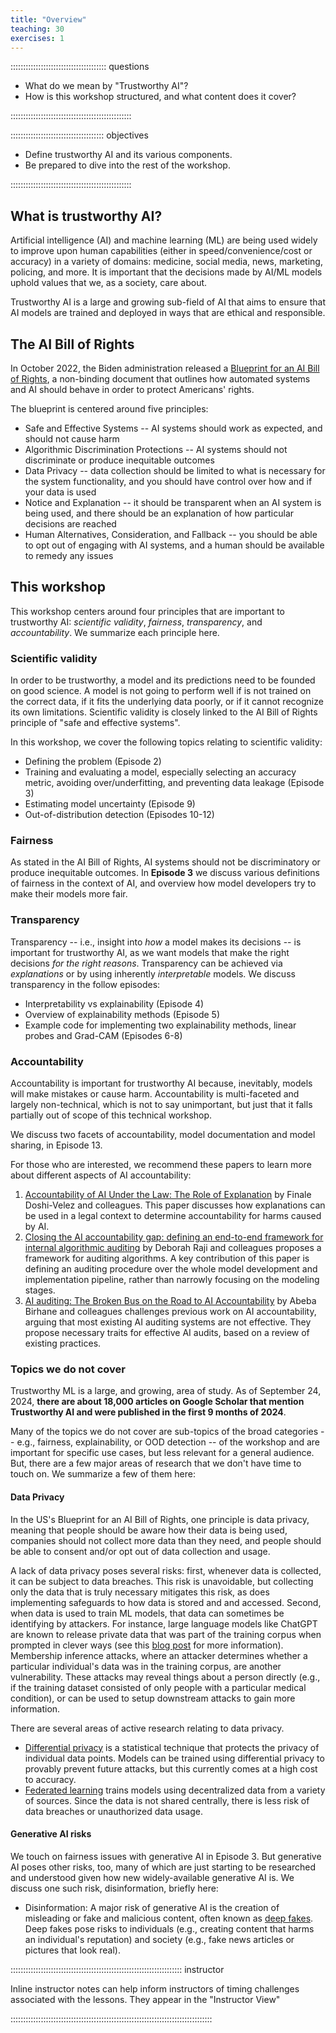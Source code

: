 ```yaml
---
title: "Overview"
teaching: 30
exercises: 1
---
```

 
:::::::::::::::::::::::::::::::::::::: questions 

- What do we mean by "Trustworthy AI"? 
- How is this workshop structured, and what content does it cover?

::::::::::::::::::::::::::::::::::::::::::::::::

::::::::::::::::::::::::::::::::::::: objectives

- Define trustworthy AI and its various components.
- Be prepared to dive into the rest of the workshop.

::::::::::::::::::::::::::::::::::::::::::::::::

## What is trustworthy AI? 

Artificial intelligence (AI) and machine learning (ML) are being used widely to improve upon human capabilities (either in speed/convenience/cost or accuracy) in a variety of domains: medicine, social media, news, marketing, policing, and more. 
It is important that the decisions made by AI/ML models uphold values that we, as a society, care about. 

Trustworthy AI is a large and growing sub-field of AI that aims to ensure that AI models are trained and deployed in ways that are ethical and responsible.

## The AI Bill of Rights
In October 2022, the Biden administration released a [Blueprint for an AI Bill of Rights](https://www.whitehouse.gov/ostp/ai-bill-of-rights/), a non-binding document that outlines how automated systems and AI should behave in order to protect Americans' rights.

The blueprint is centered around five principles:

*  Safe and Effective Systems -- AI systems should work as expected, and should not cause harm
*  Algorithmic Discrimination Protections -- AI systems should not discriminate or produce inequitable outcomes
*  Data Privacy -- data collection should be limited to what is necessary for the system functionality, and you should have control over how and if your data is used
*  Notice and Explanation -- it should be transparent when an AI system is being used, and there should be an explanation of how particular decisions are reached 
*  Human Alternatives, Consideration, and Fallback -- you should be able to opt out of engaging with AI systems, and a human should be available to remedy any issues



## This workshop

This workshop centers around four principles that are important to trustworthy AI: *scientific validity*, *fairness*, *transparency*, and *accountability*. We summarize each principle here.

### Scientific validity
In order to be trustworthy, a model and its predictions need to be founded on good science. A model is not going to perform well if is not trained on the correct data, if it fits the underlying data poorly, or if it cannot recognize its own limitations. Scientific validity is closely linked to the AI Bill of Rights principle of "safe and effective systems". 

In this workshop, we cover the following topics relating to scientific validity:

* Defining the problem (Episode 2)
* Training and evaluating a model, especially selecting an accuracy metric, avoiding over/underfitting, and preventing data leakage (Episode 3)
* Estimating model uncertainty (Episode 9)
* Out-of-distribution detection (Episodes 10-12)

### Fairness
As stated in the AI Bill of Rights, AI systems should not be discriminatory or produce inequitable outcomes. In **Episode 3** we discuss various definitions of fairness in the context of AI, and overview how model developers try to make their models more fair. 

### Transparency
Transparency -- i.e., insight into *how* a model makes its decisions -- is important for trustworthy AI, as we want models that make the right decisions *for the right reasons*. Transparency can be achieved via *explanations* or by using inherently *interpretable* models. We discuss transparency in the follow episodes:

* Interpretability vs explainability (Episode 4)
* Overview of explainability methods (Episode 5)
* Example code for implementing two explainability methods, linear probes and Grad-CAM (Episodes 6-8) 

### Accountability
Accountability is important for trustworthy AI because, inevitably, models will make mistakes or cause harm. Accountability is multi-faceted and largely non-technical, which is not to say unimportant, but just that it falls partially out of scope of this technical workshop.

We discuss two facets of accountability, model documentation and model sharing, in Episode 13. 

For those who are interested, we recommend these papers to learn more about different aspects of AI accountability:

1. [Accountability of AI Under the Law: The Role of Explanation](https://arxiv.org/pdf/1711.01134) by Finale Doshi-Velez and colleagues. This paper discusses how explanations can be used in a legal context to determine accountability for harms caused by AI. 
2. [Closing the AI accountability gap: defining an end-to-end framework for internal algorithmic auditing](https://dl.acm.org/doi/abs/10.1145/3351095.3372873) by Deborah Raji and colleagues proposes a framework for auditing algorithms. A key contribution of this paper is defining an auditing procedure over the whole model development and implementation pipeline, rather than narrowly focusing on the modeling stages. 
3. [AI auditing: The Broken Bus on the Road to AI Accountability](https://ieeexplore.ieee.org/abstract/document/10516659) by Abeba Birhane and colleagues challenges previous work on AI accountability, arguing that most existing AI auditing systems are not effective. They propose necessary traits for effective AI audits, based on a review of existing practices. 

### Topics we do not cover
Trustworthy ML is a large, and growing, area of study. As of September 24, 2024, **there are about 18,000 articles on Google Scholar that mention Trustworthy AI and were published in the first 9 months of 2024**. 

Many of the topics we do not cover are sub-topics of the broad categories -- e.g., fairness, explainability, or OOD detection -- of the workshop and are important for specific use cases, but less relevant for a general audience. But, there are a few major areas of research that we don't have time to touch on. We summarize a few of them here:

#### Data Privacy
In the US's Blueprint for an AI Bill of Rights, one principle is data privacy, meaning that people should be aware how their data is being used, companies should not collect more data than they need, and people should be able to consent and/or opt out of data collection and usage. 

A lack of data privacy poses several risks: first, whenever data is collected, it can be subject to data breaches. This risk is unavoidable, but collecting only the data that is truly necessary mitigates this risk, as does implementing safeguards to how data is stored and and accessed. Second, when data is used to train ML models, that data can sometimes be identifying by attackers. For instance, large language models like ChatGPT are known to release private data that was part of the training corpus when prompted in clever ways (see this [blog post](https://not-just-memorization.github.io/extracting-training-data-from-chatgpt.html) for more information).  
Membership inference attacks, where an attacker determines whether a particular individual's data was in the training corpus, are another vulnerability. These attacks may reveal things about a person directly (e.g., if the training dataset consisted of only people with a particular medical condition), or can be used to setup downstream attacks to gain more information. 

There are several areas of active research relating to data privacy.

* [Differential privacy](https://link.springer.com/chapter/10.1007/978-3-540-79228-4_1) is a statistical technique that protects the privacy of individual data points. Models can be trained using differential privacy to provably prevent future attacks, but this currently comes at a high cost to accuracy. 
* [Federated learning](https://ieeexplore.ieee.org/abstract/document/9599369) trains models using decentralized data from a variety of sources. Since the data is not shared centrally, there is less risk of data breaches or unauthorized data usage.

#### Generative AI risks
We touch on fairness issues with generative AI in Episode 3. But generative AI poses other risks, too, many of which are just starting to be researched and understood given how new widely-available generative AI is. We discuss one such risk, disinformation, briefly here: 

* Disinformation: A major risk of generative AI is the creation of misleading or fake and malicious content, often known as [deep fakes](https://timreview.ca/article/1282). Deep fakes pose risks to individuals (e.g., creating content that harms an individual's reputation) and society (e.g., fake news articles or pictures that look real). 

:::::::::::::::::::::::::::::::::::::::::::::::::::::::::::::::::::: instructor

Inline instructor notes can help inform instructors of timing challenges
associated with the lessons. They appear in the "Instructor View"

::::::::::::::::::::::::::::::::::::::::::::::::::::::::::::::::::::::::::::::::



